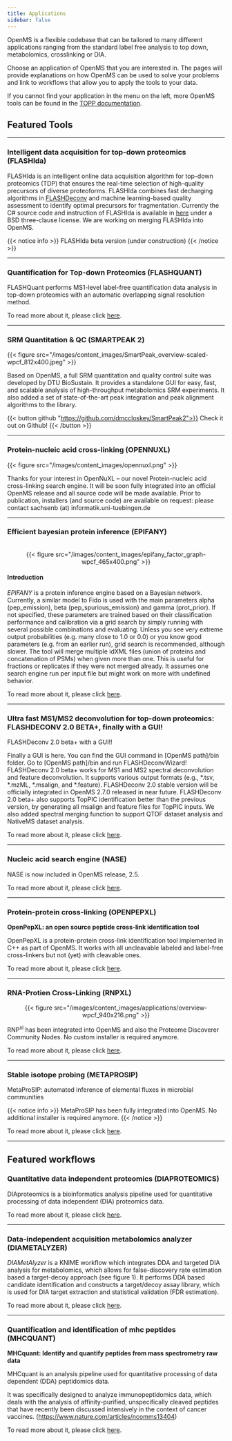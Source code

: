 ```yaml
---
title: Applications
sidebar: false
---
```



OpenMS is a flexible codebase that can be tailored to many different applications ranging from the standard label free analysis to top down, metabolomics, crosslinking or DIA.

Choose an application of OpenMS that you are interested in. The pages will provide explanations on how OpenMS can be used to solve your problems and link to workflows that allow you to apply the tools to your data.

If you cannot find your application in the menu on the left, more OpenMS tools can be found in the [TOPP documentation](http://openms.de/documentation/TOPP_documentation.html).


## Featured Tools

***

### Intelligent data acquisition for top-down proteomics (FLASHIda)

FLASHIda is an intelligent online data acquisition algorithm for top-down proteomics (TDP) that ensures the real-time selection of high-quality precursors of diverse proteoforms. FLASHIda combines fast decharging algorithms in <a href="/application/flashdeconv/">FLASHDeconv</a> and machine learning-based quality assessment to identify optimal precursors for fragmentation. Currently the C# source code and instruction of FLASHIda is available in <a href="https://github.com/caetera/FlashIda">here</a> under a BSD three-clause license. We are working on merging FLASHIda into OpenMS.

{{< notice info >}}
FLASHIda beta version (under construction)
{{< /notice >}}
***

### Quantification for Top-down Proteomics (FLASHQUANT)

FLASHQuant performs MS1-level label-free quantification data analysis in top-down proteomics with an automatic overlapping signal resolution method. 

To read more about it, please click <a href="/application/flashquant/">here</a>.

***

### SRM Quantitation & QC (SMARTPEAK 2)

{{< figure src="/images/content_images/SmartPeak_overview-scaled-wpcf_812x400.jpeg" >}}

Based on OpenMS, a full SRM quantitation and quality control suite was developed by DTU BioSustain. It provides a standalone GUI for easy, fast, and scalable analysis of high-throughput metabolomics SRM experiments. It also added a set of state-of-the-art peak integration and peak alignment algorithms to the library.

{{< button github "https://github.com/dmccloskey/SmartPeak2">}}
Check it out on Github!
{{< /button >}}

***

### Protein-nucleic acid cross-linking (OPENNUXL)

{{< figure src="/images/content_images/opennuxl.png" >}}

Thanks for your interest in OpenNuXL – our novel Protein-nucleic acid cross-linking search engine.
It will be soon fully integrated into an official OpenMS release and all source code will be made available.
Prior to publication, installers (and source code) are available on request: please contact sachsenb (at) informatik.uni-tuebingen.de

***

### Efficient bayesian protein inference (EPIFANY)
<br>
<center>{{< figure src="/images/content_images/epifany_factor_graph-wpcf_465x400.png" >}}</center>

#### Introduction

_EPIFANY_  is a protein inference engine based on a Bayesian network. Currently, a similar model to
Fido is used with the main parameters alpha (pep_emission), beta (pep_spurious_emission) and gamma (prot_prior).
If not specified, these parameters are trained based on their classification performance and calibration
via a grid search by simply running with several possible combinations and evaluating. Unless you see very extreme output
probabilities (e.g. many close to 1.0 or 0.0) or you know good parameters (e.g. from an earlier run),
grid search is recommended, although slower. The tool will merge multiple idXML files (union of proteins
and concatenation of PSMs) when given more than one. This is useful for fractions or replicates if they were not merged already.
It assumes one search engine run per input file but might work on more with undefined behavior.

To read more about it, please click <a href="/application/epifany/">here</a>.

***

### Ultra fast MS1/MS2 deconvolution for top-down proteomics: FLASHDECONV 2.0 BETA+, finally with a GUI!

FLASHDeconv 2.0 beta+ with a GUI!!

Finally a GUI is here. You can find the GUI command in [OpenMS path]/bin folder. Go to [OpenMS path]/bin and run FLASHDeconvWizard! FLASHDeconv 2.0 beta+ works for MS1 and MS2 spectral deconvolution and feature deconvolution. It supports various output formats (e.g., *.tsv, *.mzML, *.msalign, and *.feature). FLASHDeconv 2.0 stable version will be officially integrated in OpenMS 2.7.0 released in near future. FLASHDeconv 2.0 beta+ also supports TopPIC identification better than the previous version, by generating all msalign and feature files for TopPIC inputs. We also added spectral merging function to support QTOF dataset analysis and NativeMS dataset analysis.

To read more about it, please click <a href="/application/flashdeconv/">here</a>.

***

### Nucleic acid search engine (NASE)

NASE is now included in OpenMS release, 2.5.

To read more about it, please click <a href="/application/nase/">here</a>.

***

### Protein-protein cross-linking (OPENPEPXL)

**OpenPepXL: an open source peptide cross-link identification tool**

OpenPepXL is a protein-protein cross-link identification tool implemented in C++ as part of OpenMS. It works with all uncleavable labeled and label-free cross-linkers but not (yet) with cleavable ones.

To read more about it, please click <a href="/application/openpepxl/">here</a>.

***

### RNA-Protien Cross-Linking (RNPXL)

<center>{{< figure src="/images/content_images/applications/overview-wpcf_940x216.png" >}}</center>

RNP<sup>xl</sup> has been integrated into OpenMS and also the Proteome Discoverer Community Nodes. No custom installer is required anymore.

To read more about it, please click <a href="/application/rnpxl/">here</a>.

*** 

### Stable isotope probing (METAPROSIP)

MetaProSIP: automated inference of elemental fluxes in microbial communities

{{< notice info >}}
MetaProSIP has been fully integrated into OpenMS. No additional installer is required anymore.
{{< /notice >}}

To read more about it, please click <a href="/application/metaprosip/">here</a>.

*** 

## Featured workflows

### Quantitative data independent proteomics (DIAPROTEOMICS)

DIAproteomics is a bioinformatics analysis pipeline used for quantitative processing of data independent (DIA) proteomics data.

To read more about it, please click <a href="/application/diaproteomics/">here</a>.

*** 

### Data-independent acquisition metabolomics analyzer (DIAMETALYZER)

_DIAMetAlyzer_ is a KNIME workflow which integrates DDA and targeted DIA analysis for metabolomics, which allows for false-discovery rate estimation based a target-decoy approach (see figure 1). It performs DDA based candidate identification and constructs a target/decoy assay library, which is used for DIA target extraction and statistical validation (FDR estimation).

To read more about it, please click <a href="/application/diametalyzer/">here</a>.

*** 

### Quantification and identification of mhc peptides (MHCQUANT)

**MHCquant: Identify and quantify peptides from mass spectrometry raw data**

MHCquant is an analysis pipeline used for quantitative processing of data dependent (DDA) peptidomics data.

It was specifically designed to analyze immunopeptidomics data, which deals with the analysis of affinity-purified, unspecifically cleaved peptides that have recently been discussed intensively in the context of cancer vaccines. (https://www.nature.com/articles/ncomms13404)

To read more about it, please click <a href="/application/mhcquant/">here</a>.
